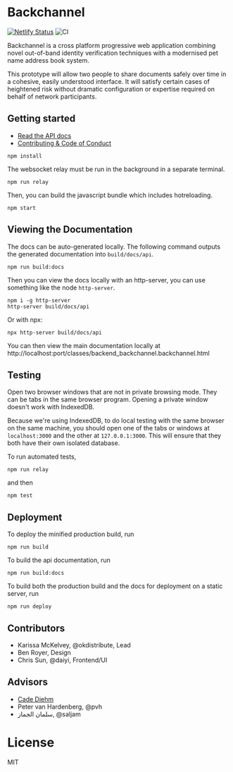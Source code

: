 # Backchannel

[![Netlify Status](https://api.netlify.com/api/v1/badges/b91ac61c-abc1-40d0-9563-e05c189190ae/deploy-status)](https://app.netlify.com/sites/gallant-lewin-1c93b0/deploys) ![CI](https://github.com/inkandswitch/backchannel/actions/workflows/ci.yml/badge.svg)


Backchannel is a cross platform progressive web application combining novel
out-of-band identity verification techniques with a modernised pet name address book system. 

This prototype will allow two people to share documents safely over time in
a cohesive, easily understood interface. It will satisfy certain
cases of heightened risk without dramatic configuration or expertise required
on behalf of network participants.

## Getting started

* [Read the API docs](https://6088af8c57be4400073fe25d--gallant-lewin-1c93b0.netlify.app/docs/api/)
* [Contributing & Code of Conduct](docs/contributing.md)

```
npm install
```

The websocket relay must be run in the background in a separate terminal.

```
npm run relay
```

Then, you can build the javascript bundle which includes hotreloading.

```
npm start
```

## Viewing the Documentation

The docs can be auto-generated locally. The following command outputs the generated documentation into
`build/docs/api`. 

```
npm run build:docs
```

Then you can view the docs locally with an http-server, you can use something
like the node `http-server`.

```
npm i -g http-server
http-server build/docs/api
```

Or with npx:

```
npx http-server build/docs/api
```

You can then view the main documentation locally at http://localhost:port/classes/backend_backchannel.backchannel.html


## Testing

Open two browser windows that are not in private browsing mode. They can be
tabs in the same browser program. Opening a private window doesn't work with
IndexedDB.

Because we're using IndexedDB, to do local testing with the same browser on the
same machine, you should open one of the tabs or windows at
```localhost:3000``` and the other at ```127.0.0.1:3000```. This will ensure
that they both have their own isolated database.

To run automated tests, 

```
npm run relay
```

and then

```
npm test
```

## Deployment

To deploy the minified production build, run

```npm run build```

To build the api documentation, run

```npm run build:docs```

To build both the production build and the docs for deployment on a static
server, run

```npm run deploy```

## Contributors

* Karissa McKelvey, @okdistribute, Lead 
* Ben Royer, Design
* Chris Sun, @daiyi, Frontend/UI

## Advisors

* [Cade Diehm](https://shiba.computer/)
* Peter van Hardenberg, @pvh
* سلمان الجماز, @saljam

# License

MIT
